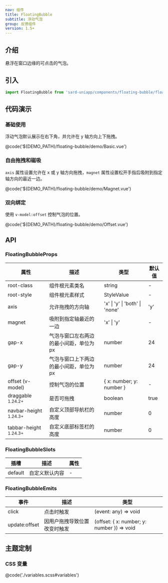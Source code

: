```yaml
---
nav: 组件
title: FloatingBubble
subtitle: 浮动气泡
group: 反馈组件
version: 1.5+
---
```


## 介绍

悬浮在窗口边缘的可点击的气泡。

## 引入

```ts
import FloatingBubble from 'sard-uniapp/components/floating-bubble/floating-bubble.vue'
```

## 代码演示

### 基础使用

浮动气泡默认展示在右下角，并允许在 y 轴方向上下拖拽。

@code('${DEMO_PATH}/floating-bubble/demo/Basic.vue')

### 自由拖拽和磁吸

`axis` 属性设置允许在 x 或 y 轴方向拖拽，`magnet` 属性设置松开手指后吸附到指定轴方向的最近一边。

@code('${DEMO_PATH}/floating-bubble/demo/Magnet.vue')

### 双向绑定

使用 `v-model:offset` 控制气泡的位置。

@code('${DEMO_PATH}/floating-bubble/demo/Offset.vue')

## API

### FloatingBubbleProps

| 属性                             | 描述                                    | 类型                           | 默认值 |
| -------------------------------- | --------------------------------------- | ------------------------------ | ------ |
| root-class                       | 组件根元素类名                          | string                         | -      |
| root-style                       | 组件根元素样式                          | StyleValue                     | -      |
| axis                             | 允许拖拽的方向轴                        | 'x' \| 'y' \| 'both' \| 'none' | 'y'    |
| magnet                           | 吸附到指定轴最近的一边                  | 'x' \| 'y'                     | -      |
| gap-x                            | 气泡与窗口左右两边的最小间距，单位为 px | number                         | 24     |
| gap-y                            | 气泡与窗口上下两边的最小间距，单位为 px | number                         | 24     |
| offset (v-model)                 | 控制气泡的位置                          | { x: number; y: number }       | -      |
| draggable <sup>1.24.2+</sup>     | 是否可拖拽                              | boolean                        | true   |
| navbar-height <sup>1.24.3+</sup> | 自定义顶部导航栏的高度                  | number                         | 0      |
| tabbar-height <sup>1.24.3+</sup> | 自定义底部标签栏的高度                  | number                         | 0      |

### FloatingBubbleSlots

| 插槽    | 描述           | 属性 |
| ------- | -------------- | ---- |
| default | 自定义默认内容 | -    |

### FloatingBubbleEmits

| 事件          | 描述                         | 类型                                       |
| ------------- | ---------------------------- | ------------------------------------------ |
| click         | 点击时触发                   | (event: any) => void                       |
| update:offset | 因用户拖拽导致位置改变时触发 | (offset: { x: number; y: number }) => void |

## 主题定制

### CSS 变量

@code('./variables.scss#variables')
